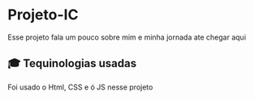 # Projeto-IC

Esse projeto fala um pouco sobre mim e minha jornada ate chegar aqui

## 🎓 Tequinologias usadas 

Foi usado o Html, CSS e ó JS nesse projeto 
